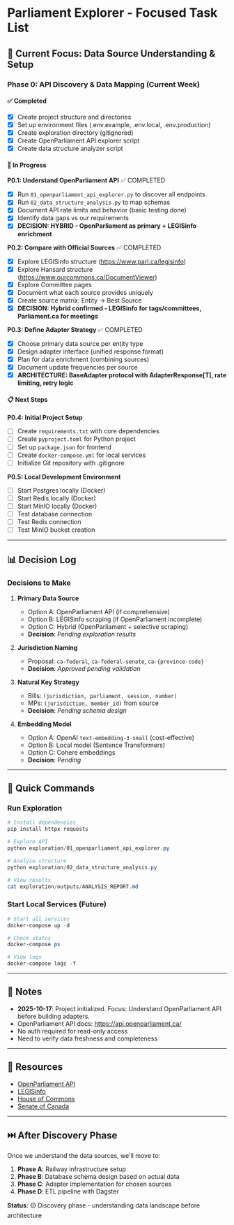# Parliament Explorer - Focused Task List

## 🎯 Current Focus: Data Source Understanding & Setup

### Phase 0: API Discovery & Data Mapping (Current Week)

#### ✅ Completed
- [x] Create project structure and directories
- [x] Set up environment files (.env.example, .env.local, .env.production)
- [x] Create exploration directory (gitignored)
- [x] Create OpenParliament API explorer script
- [x] Create data structure analyzer script

#### 🔄 In Progress

**P0.1: Understand OpenParliament API** ✅ COMPLETED
- [x] Run `01_openparliament_api_explorer.py` to discover all endpoints
- [x] Run `02_data_structure_analysis.py` to map schemas
- [x] Document API rate limits and behavior (basic testing done)
- [x] Identify data gaps vs our requirements
- [x] **DECISION: HYBRID - OpenParliament as primary + LEGISinfo enrichment**

**P0.2: Compare with Official Sources** ✅ COMPLETED
- [x] Explore LEGISinfo structure (https://www.parl.ca/legisinfo)
- [x] Explore Hansard structure (https://www.ourcommons.ca/DocumentViewer)
- [x] Explore Committee pages
- [x] Document what each source provides uniquely
- [x] Create source matrix: Entity → Best Source
- [x] **DECISION: Hybrid confirmed - LEGISinfo for tags/committees, Parliament.ca for meetings**

**P0.3: Define Adapter Strategy** ✅ COMPLETED
- [x] Choose primary data source per entity type
- [x] Design adapter interface (unified response format)
- [x] Plan for data enrichment (combining sources)
- [x] Document update frequencies per source
- [x] **ARCHITECTURE: BaseAdapter protocol with AdapterResponse[T], rate limiting, retry logic**

#### 📋 Next Steps

**P0.4: Initial Project Setup**
- [ ] Create `requirements.txt` with core dependencies
- [ ] Create `pyproject.toml` for Python project
- [ ] Set up `package.json` for frontend
- [ ] Create `docker-compose.yml` for local services
- [ ] Initialize Git repository with .gitignore

**P0.5: Local Development Environment**
- [ ] Start Postgres locally (Docker)
- [ ] Start Redis locally (Docker)
- [ ] Start MinIO locally (Docker)
- [ ] Test database connection
- [ ] Test Redis connection
- [ ] Test MinIO bucket creation

---

## 📊 Decision Log

### Decisions to Make

1. **Primary Data Source**
   - Option A: OpenParliament API (if comprehensive)
   - Option B: LEGISinfo scraping (if OpenParliament incomplete)
   - Option C: Hybrid (OpenParliament + selective scraping)
   - **Decision**: _Pending exploration results_

2. **Jurisdiction Naming**
   - Proposal: `ca-federal`, `ca-federal-senate`, `ca-{province-code}`
   - **Decision**: _Approved pending validation_

3. **Natural Key Strategy**
   - Bills: `(jurisdiction, parliament, session, number)`
   - MPs: `(jurisdiction, member_id)` from source
   - **Decision**: _Pending schema design_

4. **Embedding Model**
   - Option A: OpenAI `text-embedding-3-small` (cost-effective)
   - Option B: Local model (Sentence Transformers)
   - Option C: Cohere embeddings
   - **Decision**: _Pending_

---

## 🚀 Quick Commands

### Run Exploration
```powershell
# Install dependencies
pip install httpx requests

# Explore API
python exploration/01_openparliament_api_explorer.py

# Analyze structure
python exploration/02_data_structure_analysis.py

# View results
cat exploration/outputs/ANALYSIS_REPORT.md
```

### Start Local Services (Future)
```powershell
# Start all services
docker-compose up -d

# Check status
docker-compose ps

# View logs
docker-compose logs -f
```

---

## 📝 Notes

- **2025-10-17**: Project initialized. Focus: Understand OpenParliament API before building adapters.
- OpenParliament API docs: https://api.openparliament.ca/
- No auth required for read-only access
- Need to verify data freshness and completeness

---

## 🔗 Resources

- [OpenParliament API](https://api.openparliament.ca/)
- [LEGISinfo](https://www.parl.ca/legisinfo)
- [House of Commons](https://www.ourcommons.ca/)
- [Senate of Canada](https://sencanada.ca/)

---

## ⏭️ After Discovery Phase

Once we understand the data sources, we'll move to:
1. **Phase A**: Railway infrastructure setup
2. **Phase B**: Database schema design based on actual data
3. **Phase C**: Adapter implementation for chosen sources
4. **Phase D**: ETL pipeline with Dagster

**Status**: 🟡 Discovery phase - understanding data landscape before architecture
